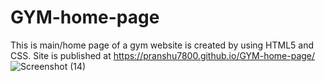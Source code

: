 # GYM-home-page
This is main/home page of a gym website is created by using HTML5 and CSS. Site is published at https://pranshu7800.github.io/GYM-home-page/
![Screenshot (14)](https://user-images.githubusercontent.com/25563231/97100835-bec2ce80-16bd-11eb-95c8-225e505e5e06.png)

